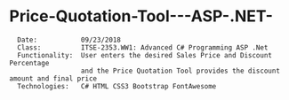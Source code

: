 # Price-Quotation-Tool---ASP-.NET-
      Date:           09/23/2018
      Class:          ITSE-2353.WW1: Advanced C# Programming ASP .Net
      Functionality:  User enters the desired Sales Price and Discount Percentage
                      and the Price Quotation Tool provides the discount amount and final price   
      Technologies:   C# HTML CSS3 Bootstrap FontAwesome
